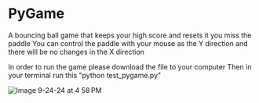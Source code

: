 # PyGame
A bouncing ball game that keeps your high score and resets it you miss the paddle 
You can control the paddle with your mouse as the Y direction and there will be no changes in the X direction 

In order to run the game please download the file to your computer 
Then in your terminal run this "python test_pygame.py"

![Image 9-24-24 at 4 58 PM](https://github.com/user-attachments/assets/a060c61d-f41c-4c68-9550-32d9bcbb35bd)
